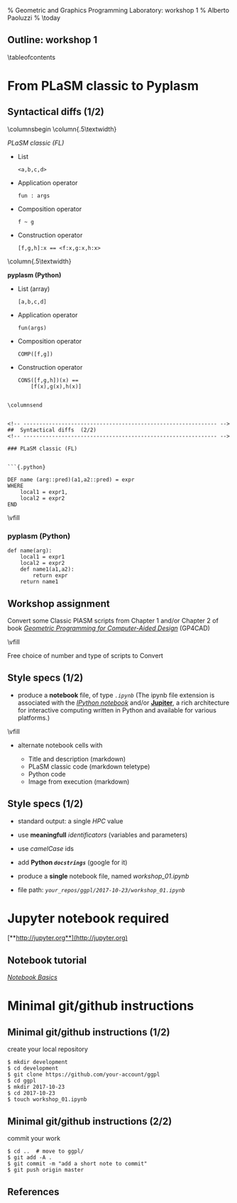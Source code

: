 % Geometric and Graphics Programming Laboratory: workshop 1
% Alberto Paoluzzi 
% \today

## Outline: workshop 1

\tableofcontents

#	From PLaSM classic to Pyplasm

<!-- ------------------------------------------------------------- -->
##	Syntactical diffs  (1/2)
<!-- ------------------------------------------------------------- -->
    
    
\columnsbegin
\column{.5\textwidth}

_PLaSM classic (FL)_

*	List 

	```{.python}
	<a,b,c,d>
	```

*	Application operator 

	```{.python}
	fun : args
	```

*	Composition operator 

	```{.python}
	f ~ g
	```

*	Construction operator 

	```{.python}
	[f,g,h]:x == <f:x,g:x,h:x>
	```

\column{.5\textwidth}

__pyplasm (Python)__

*	List (array)

	```{.python}
	[a,b,c,d]
	```

*	Application operator

	```{.python}
	fun(args)
	```

*	Composition operator 

	```{.python}
	COMP([f,g]) 
	```

*	Construction operator 

	```{.python}
	CONS([f,g,h])(x) == 
		[f(x),g(x),h(x)]
```

\columnsend

    
<!-- ------------------------------------------------------------- -->
##	Syntactical diffs  (2/2)
<!-- ------------------------------------------------------------- -->
    
### PLaSM classic (FL)  
    

```{.python}

DEF name (arg::pred)(a1,a2::pred) = expr
WHERE
	local1 = expr1,
	local2 = expr2
END
```

\vfill

### pyplasm (Python)

```{.python}
def name(arg):
	local1 = expr1
	local2 = expr2
	def name1(a1,a2):
		return expr
	return name1
```


<!-- ------------------------------------------------------------- -->
##	Workshop assignment
<!-- ------------------------------------------------------------- -->
    
Convert some Classic PlASM scripts from Chapter 1 and/or Chapter 2
of book [*Geometric Programming for Computer-Aided Design*](http://onlinelibrary.wiley.com/book/10.1002/0470013885) (GP4CAD)

\vfill

Free choice of number and type of scripts to Convert
 
 
 

<!-- ------------------------------------------------------------- -->
## Style specs (1/2)
<!-- ------------------------------------------------------------- -->

*	produce a **notebook** file, of type _`.ipynb`_
	(The ipynb file extension is associated with the [_IPython notebook_](https://ipython.org/ipython-doc/1/interactive/notebook.html) and/or [**Jupiter**](http://jupyter.org), a rich architecture for interactive computing written in Python and available for various platforms.)

\vfill

*	alternate notebook cells with

	*	Title and description (markdown)
	*	PLaSM classic code (markdown teletype)
	*	Python code
	*	Image from execution (markdown)

<!-- ------------------------------------------------------------- -->
## Style specs (1/2)
<!-- ------------------------------------------------------------- -->

*	standard output: a single *HPC* value

*	use **meaningfull** _identificators_ (variables and parameters)

*	use _camelCase_ ids

*	add **Python _`docstrings`_** (google for it)

*	produce a **single** notebook file, named *workshop_01.ipynb*

*	file path:  _`your_repos/ggpl/2017-10-23/workshop_01.ipynb`_



# Jupyter notebook required

[**http://jupyter.org**](http://jupyter.org)


<!-- ------------------------------------------------------------- -->
## Notebook tutorial
<!-- ------------------------------------------------------------- -->


[_Notebook Basics_](http://nbviewer.jupyter.org/github/jupyter/notebook/blob/master/docs/source/examples/Notebook/Notebook%20Basics.ipynb)




# Minimal git/github instructions

<!-- ------------------------------------------------------------- -->
## Minimal git/github instructions  (1/2)
<!-- ------------------------------------------------------------- -->

create your local repository

```
$ mkdir development
$ cd development
$ git clone https://github.com/your-account/ggpl
$ cd ggpl
$ mkdir 2017-10-23
$ cd 2017-10-23
$ touch workshop_01.ipynb
```


<!-- ------------------------------------------------------------- -->
## Minimal git/github instructions  (2/2)
<!-- ------------------------------------------------------------- -->

commit your work

```
$ cd ..  # move to ggpl/
$ git add -A .
$ git commit -m "add a short note to commit"
$ git push origin master
```



<!-- ------------------------------------------------------------- -->
##	References
<!-- ------------------------------------------------------------- -->
    




<!-- 
##	Graphics slide

![*Some examples*](../examples.pdf "examples"){#id .class width=100%}


##	Julia code slide


```{.julia}

```


##	Multicolumn slide

\columnsbegin
\column{.5\textwidth}

aaaa

\column{.5\textwidth}

![*Some examples*](../examples.pdf "examples"){#id .class width=100%}

\columnsend


## Citation

[@ClementiSSPP-CAD16]
 -->

